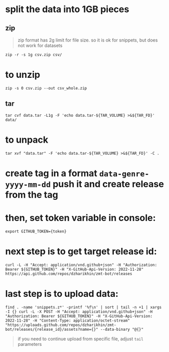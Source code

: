 # split the data into 1GB pieces
## zip
> zip format has 2g limit for file size. so it is ok for snippets, but does not work for datasets
```shell
zip -r -s 1g csv.zip csv/
```
# to unzip
```shell
zip -s 0 csv.zip --out csv_whole.zip
```
## tar
```shell
tar cvf data.tar -L1g -F 'echo data.tar-${TAR_VOLUME} >&${TAR_FD}' data/
```
# to unpack
```shell
tar xvf "data.tar" -F 'echo data.tar-${TAR_VOLUME} >&${TAR_FD}' -C .
```
# create tag in a format `data-genre-yyyy-mm-dd` push it and create release from the tag  
# then, set token variable in console:
```shell
export GITHUB_TOKEN={token} 
```
# next step is to get target release id:
```shell
curl -L -H "Accept: application/vnd.github+json" -H "Authorization: Bearer ${GITHUB_TOKEN}" -H "X-GitHub-Api-Version: 2022-11-28" https://api.github.com/repos/dzharikhin/zmt-bot/releases
```
# last step is to upload data:
```shell
find . -name 'snippets.z*' -printf '%f\n' | sort | tail -n +1 | xargs -I {} curl -L -X POST -H "Accept: application/vnd.github+json" -H "Authorization: Bearer ${GITHUB_TOKEN}" -H "X-GitHub-Api-Version: 2022-11-28" -H "Content-Type: application/octet-stream" "https://uploads.github.com/repos/dzharikhin/zmt-bot/releases/{release_id}/assets?name={}" --data-binary "@{}"
```
> if you need to continue upload from specific file, adjust `tail` parameters
